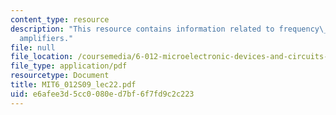 ```yaml
---
content_type: resource
description: "This resource contains information related to frequency\_response of\_\
  amplifiers."
file: null
file_location: /coursemedia/6-012-microelectronic-devices-and-circuits-spring-2009/e6afee3d5cc0080ed7bf6f7fd9c2c223_MIT6_012S09_lec22.pdf
file_type: application/pdf
resourcetype: Document
title: MIT6_012S09_lec22.pdf
uid: e6afee3d-5cc0-080e-d7bf-6f7fd9c2c223
---
```

